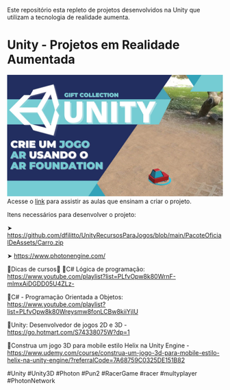 Este repositório esta repleto de projetos desenvolvidos na Unity que utilizam a tecnologia de realidade aumenta. 
# Unity - Projetos em Realidade Aumentada
![AR CAR GAME](https://github.com/dfilitto/UnityArProjects/blob/main/Unity%20-%20Crie%20um%20jogo%20AR%20usando%20o%20AR%20Foundation%20da%20Unity.jpg)
Acesse o [link](https://www.youtube.com/playlist?list=PLfvOpw8k80Wpa3v7iGFzzzEohvR89nLZG) para assistir as aulas que ensinam a criar o projeto.

Itens necessários para desenvolver o projeto:

➤ https://github.com/dfilitto/UnityRecursosParaJogos/blob/main/PacoteOficialDeAssets/Carro.zip

➤ https://www.photonengine.com/

🔻Dicas de cursos🔻
🚀C# Lógica de programação: https://www.youtube.com/playlist?list=PLfvOpw8k80WrnF-mlmxAiDGDD05U4ZLz-

🚀C# - Programação Orientada a Objetos: https://www.youtube.com/playlist?list=PLfvOpw8k80Wreysmw8fonLCBw8kiiYjIU

🚀Unity: Desenvolvedor de jogos 2D e 3D - https://go.hotmart.com/S74338075W?dp=1

🚀Construa um jogo 3D para mobile estilo Helix na Unity Engine - https://www.udemy.com/course/construa-um-jogo-3d-para-mobile-estilo-helix-na-unity-engine/?referralCode=7A68759C0325DE151B82

#Unity #Unity3D #Photon #Pun2 #RacerGame #racer #multyplayer #PhotonNetwork
